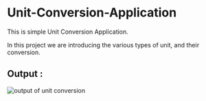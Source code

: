 # Unit-Conversion-Application
This is simple Unit Conversion Application.

In this project we are introducing the various types of unit, and their conversion.

## Output :

![output of unit conversion](https://user-images.githubusercontent.com/63811430/121545443-2ac52d80-ca28-11eb-931d-13c4f562b093.png)
